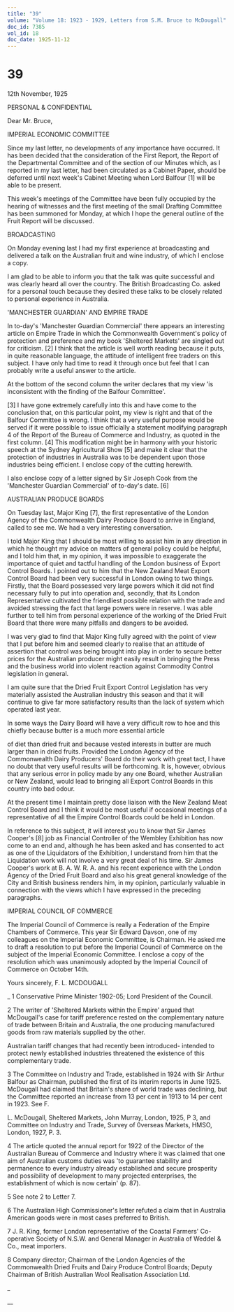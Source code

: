 ```yaml
---
title: "39"
volume: "Volume 18: 1923 - 1929, Letters from S.M. Bruce to McDougall"
doc_id: 7385
vol_id: 18
doc_date: 1925-11-12
---
```


# 39

12th November, 1925

PERSONAL &amp; CONFIDENTIAL

Dear Mr. Bruce,

IMPERIAL ECONOMIC COMMITTEE

Since my last letter, no developments of any importance have occurred. It has been decided that the consideration of the First Report, the Report of the Departmental Committee and of the section of our Minutes which, as I reported in my last letter, had been circulated as a Cabinet Paper, should be deferred until next week's Cabinet Meeting when Lord Balfour [1] will be able to be present.

This week's meetings of the Committee have been fully occupied by the hearing of witnesses and the first meeting of the small Drafting Committee has been summoned for Monday, at which I hope the general outline of the Fruit Report will be discussed.

BROADCASTING

On Monday evening last I had my first experience at broadcasting and delivered a talk on the Australian fruit and wine industry, of which I enclose a copy.

I am glad to be able to inform you that the talk was quite successful and was clearly heard all over the country. The British Broadcasting Co. asked for a personal touch because they desired these talks to be closely related to personal experience in Australia.

'MANCHESTER GUARDIAN' AND EMPIRE TRADE

In to-day's 'Manchester Guardian Commercial' there appears an interesting article on Empire Trade in which the Commonwealth Government's policy of protection and preference and my book 'Sheltered Markets' are singled out for criticism. [2] I think that the article is well worth reading because it puts, in quite reasonable language, the attitude of intelligent free traders on this subject. I have only had time to read it through once but feel that I can probably write a useful answer to the article.

At the bottom of the second column the writer declares that my view 'is inconsistent with the finding of the Balfour Committee'.

[3] I have gone extremely carefully into this and have come to the conclusion that, on this particular point, my view is right and that of the Balfour Committee is wrong. I think that a very useful purpose would be served if it were possible to issue officially a statement modifying paragraph 4 of the Report of the Bureau of Commerce and Industry, as quoted in the first column. [4] This modification might be in harmony with your historic speech at the Sydney Agricultural Show [5] and make it clear that the protection of industries in Australia was to be dependent upon those industries being efficient. I enclose copy of the cutting herewith.

I also enclose copy of a letter signed by Sir Joseph Cook from the 'Manchester Guardian Commercial' of to-day's date. [6]

AUSTRALIAN PRODUCE BOARDS

On Tuesday last, Major King [7], the first representative of the London Agency of the Commonwealth Dairy Produce Board to arrive in England, called to see me. We had a very interesting conversation.

I told Major King that I should be most willing to assist him in any direction in which he thought my advice on matters of general policy could be helpful, and I told him that, in my opinion, it was impossible to exaggerate the importance of quiet and tactful handling of the London business of Export Control Boards. I pointed out to him that the New Zealand Meat Export Control Board had been very successful in London owing to two things. Firstly, that the Board possessed very large powers which it did not find necessary fully to put into operation and, secondly, that its London Representative cultivated the friendliest possible relation with the trade and avoided stressing the fact that large powers were in reserve. I was able further to tell him from personal experience of the working of the Dried Fruit Board that there were many pitfalls and dangers to be avoided.

I was very glad to find that Major King fully agreed with the point of view that I put before him and seemed clearly to realise that an attitude of assertion that control was being brought into play in order to secure better prices for the Australian producer might easily result in bringing the Press and the business world into violent reaction against Commodity Control legislation in general.

I am quite sure that the Dried Fruit Export Control Legislation has very materially assisted the Australian industry this season and that it will continue to give far more satisfactory results than the lack of system which operated last year.

In some ways the Dairy Board will have a very difficult row to hoe and this chiefly because butter is a much more essential article 

of diet than dried fruit and because vested interests in butter are much larger than in dried fruits. Provided the London Agency of the Commonwealth Dairy Producers' Board do their work with great tact, I have no doubt that very useful results will be forthcoming. It is, however, obvious that any serious error in policy made by any one Board, whether Australian or New Zealand, would lead to bringing all Export Control Boards in this country into bad odour.

At the present time I maintain pretty dose liaison with the New Zealand Meat Control Board and I think it would be most useful if occasional meetings of a representative of all the Empire Control Boards could be held in London.

In reference to this subject, it will interest you to know that Sir James Cooper's [8] job as Financial Controller of the Wembley Exhibition has now come to an end and, although he has been asked and has consented to act as one of the Liquidators of the Exhibition, I understand from him that the Liquidation work will not involve a very great deal of his time. Sir James Cooper's work at B. A. W. R. A. and his recent experience with the London Agency of the Dried Fruit Board and also his great general knowledge of the City and British business renders him, in my opinion, particularly valuable in connection with the views which I have expressed in the preceding paragraphs.

IMPERIAL COUNCIL OF COMMERCE

The Imperial Council of Commerce is really a Federation of the Empire Chambers of Commerce. This year Sir Edward Davson, one of my colleagues on the Imperial Economic Committee, is Chairman. He asked me to draft a resolution to put before the Imperial Council of Commerce on the subject of the Imperial Economic Committee. I enclose a copy of the resolution which was unanimously adopted by the Imperial Council of Commerce on October 14th.

Yours sincerely, F. L. MCDOUGALL 

_ 1 Conservative Prime Minister 1902-05; Lord President of the Council.

2 The writer of 'Sheltered Markets within the Empire' argued that McDougall's case for tariff preference rested on the complementary nature of trade between Britain and Australia, the one producing manufactured goods from raw materials supplied by the other.

Australian tariff changes that had recently been introduced- intended to protect newly established industries threatened the existence of this complementary trade.

3 The Committee on Industry and Trade, established in 1924 with Sir Arthur Balfour as Chairman, published the first of its interim reports in June 1925. McDougall had claimed that Britain's share of world trade was declining, but the Committee reported an increase from 13 per cent in 1913 to 14 per cent in 1923. See F.

L. McDougall, Sheltered Markets, John Murray, London, 1925, P 3, and Committee on Industry and Trade, Survey of 0verseas Markets, HMSO, London, 1927, P. 3.

4 The article quoted the annual report for 1922 of the Director of the Australian Bureau of Commerce and Industry where it was claimed that one aim of Australian customs duties was 'to guarantee stability and permanence to every industry already established and secure prosperity and possibility of development to many projected enterprises, the establishment of which is now certain' (p. 87).

5 See note 2 to Letter 7.

6 The Australian High Commissioner's letter refuted a claim that in Australia American goods were in most cases preferred to British.

7 J. R. King, former London representative of the Coastal Farmers' Co-operative Society of N.S.W. and General Manager in Australia of Weddel &amp; Co., meat importers.

8 Company director; Chairman of the London Agencies of the Commonwealth Dried Fruits and Dairy Produce Control Boards; Deputy Chairman of British Australian Wool Realisation Association Ltd.

_

__
